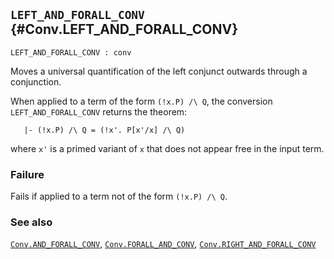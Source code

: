 ## `LEFT_AND_FORALL_CONV` {#Conv.LEFT_AND_FORALL_CONV}


```
LEFT_AND_FORALL_CONV : conv
```



Moves a universal quantification of the left conjunct outwards through a
conjunction.


When applied to a term of the form `(!x.P) /\ Q`, the conversion
`LEFT_AND_FORALL_CONV` returns the theorem:
    
       |- (!x.P) /\ Q = (!x'. P[x'/x] /\ Q)
    
where `x'` is a primed variant of `x` that does not appear free in
the input term.

### Failure

Fails if applied to a term not of the form `(!x.P) /\ Q`.

### See also

[`Conv.AND_FORALL_CONV`](#Conv.AND_FORALL_CONV), [`Conv.FORALL_AND_CONV`](#Conv.FORALL_AND_CONV), [`Conv.RIGHT_AND_FORALL_CONV`](#Conv.RIGHT_AND_FORALL_CONV)

